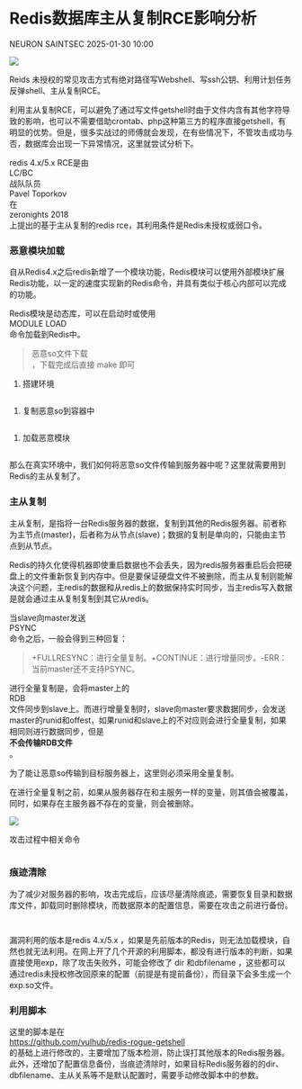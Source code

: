 #  Redis数据库主从复制RCE影响分析   
NEURON  SAINTSEC   2025-01-30 10:00  
  
![](https://mmbiz.qpic.cn/mmbiz_png/Gw8FuwXLJnTUBMAW5xdbMBnhCV0yI0NkzHa9Jic36LYNZibRA8icZqmukw5IonETEl1QpAL2ibFiacbrYLmq4aZAWVA/640?wx_fmt=png "")  
  
  
Reids 未授权的常见攻击方式有绝对路径写Webshell、写ssh公钥、利用计划任务反弹shell、主从复制RCE。  
  
利用主从复制RCE，可以避免了通过写文件getshell时由于文件内含有其他字符导致的影响，也可以不需要借助crontab、php这种第三方的程序直接getshell，有明显的优势。但是，很多实战过的师傅就会发现，在有些情况下，不管攻击成功与否，数据库会出现一下异常情况，这里就尝试分析下。  
  
redis 4.x/5.x RCE是由  
LC/BC  
战队队员  
Pavel Toporkov  
在  
zeronights 2018  
上提出的基于主从复制的redis rce，其利用条件是Redis未授权或弱口令。  
### 恶意模块加载  
  
自从Redis4.x之后redis新增了一个模块功能，Redis模块可以使用外部模块扩展Redis功能，以一定的速度实现新的Redis命令，并具有类似于核心内部可以完成的功能。  
  
Redis模块是动态库，可以在启动时或使用  
MODULE LOAD  
命令加载到Redis中。  
> 恶意so文件下载  
，下载完成后直接 make 即可  
  
1. 搭建环境  
```
```  
  
1. 复制恶意so到容器中  
```
```  
  
1. 加载恶意模块  
```
```  
  
那么在真实环境中，我们如何将恶意so文件传输到服务器中呢？这里就需要用到Redis的主从复制了。  
### 主从复制  
  
主从复制，是指将一台Redis服务器的数据，复制到其他的Redis服务器。前者称为主节点(master)，后者称为从节点(slave)；数据的复制是单向的，只能由主节点到从节点。  
  
Redis的持久化使得机器即使重启数据也不会丢失，因为redis服务器重启后会把硬盘上的文件重新恢复到内存中。但是要保证硬盘文件不被删除，而主从复制则能解决这个问题，主redis的数据和从redis上的数据保持实时同步，当主redis写入数据是就会通过主从复制复制到其它从redis。  
  
当slave向master发送  
PSYNC  
命令之后，一般会得到三种回复：  
> +FULLRESYNC：进行全量复制。+CONTINUE：进行增量同步。-ERR：当前master还不支持PSYNC。  
  
  
进行全量复制是，会将master上的  
RDB  
文件同步到slave上。而进行增量复制时，slave向master要求数据同步，会发送master的runid和offest，如果runid和slave上的不对应则会进行全量复制，如果相同则进行数据同步，但是  
**不会传输RDB文件**  
。  
  
为了能让恶意so传输到目标服务器上，这里则必须采用全量复制。  
  
在进行全量复制之前，如果从服务器存在和主服务一样的变量，则其值会被覆盖，同时，如果存在主服务器不存在的变量，则会被删除。  
  
![](https://mmbiz.qpic.cn/mmbiz_png/Gw8FuwXLJnTUBMAW5xdbMBnhCV0yI0NkbickNYDue0NmMkh8tcPKZdGvXFDCun2YicnGcytV0P0FNpiacmCoCfBMA/640?wx_fmt=png "")  
  
攻击过程中相关命令  
```
```  
### 痕迹清除  
  
为了减少对服务器的影响，攻击完成后，应该尽量清除痕迹，需要恢复目录和数据库文件，卸载同时删除模块，而数据原本的配置信息，需要在攻击之前进行备份。  
```
```  
```
```  
  
漏洞利用的版本是redis 4.x/5.x ，如果是先前版本的Redis，则无法加载模块，自然也就无法利用。在网上开了几个开源的利用脚本，都没有进行版本的判断，如果直接使用exp，除了攻击失败外，可能会修改了 dir 和dbfilename ，这些都可以通过redis未授权修改回原来的配置（前提是有提前备份），而目录下会多生成一个 exp.so文件。  
### 利用脚本  
  
这里的脚本是在   
https://github.com/vulhub/redis-rogue-getshell  
 的基础上进行修改的，主要增加了版本检测，防止误打其他版本的Redis服务器。此外，还增加了配置信息备份，当痕迹清除时，如果目标Redis服务器的的dir、dbfilename、主从关系等不是默认配置时，需要手动修改脚本中的参数。  
```
```  
  
  
  

